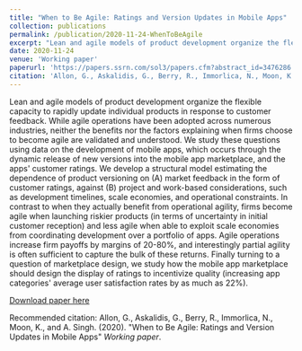```yaml
---
title: "When to Be Agile: Ratings and Version Updates in Mobile Apps"
collection: publications
permalink: /publication/2020-11-24-WhenToBeAgile
excerpt: "Lean and agile models of product development organize the flexible capacity to rapidly update individual products in response to customer feedback. While agile operations have been adopted across numerous industries, neither the benefits nor the factors explaining when firms choose to become agile are validated and understood.  We study these questions using data on the development of mobile apps, which occurs through the dynamic release of new versions into the mobile app marketplace, and the apps' customer ratings. Firms become agile when launching riskier products (in terms of uncertainty in initial customer reception) and less agile when able to exploit scale economies from coordinating development over a portfolio of apps.  We find significant returns to agile operations, and interestingly partial agility is often sufficient to capture the bulk of these returns.  Finally, we study the mobile app marketplace's design of the display of ratings to incentivize app quality."
date: 2020-11-24
venue: 'Working paper'
paperurl: 'https://papers.ssrn.com/sol3/papers.cfm?abstract_id=3476286'
citation: 'Allon, G., Askalidis, G., Berry, R., Immorlica, N., Moon, K., and A. Singh. (2020). &quot;When to Be Agile: Ratings and Version Updates in Mobile Apps&quot; <i>Working paper</i>.'
---
```

Lean and agile models of product development organize the flexible capacity to rapidly update individual products in response to customer feedback. While agile operations have been adopted across numerous industries, neither the benefits nor the factors explaining when firms choose to become agile are validated and understood.  We study these questions using data on the development of mobile apps, which occurs through the dynamic release of new versions into the mobile app marketplace, and the apps' customer ratings.  We develop a structural model estimating the dependence of product versioning on (A) market feedback in the form of customer ratings, against (B) project and work-based considerations, such as development timelines, scale economies, and operational constraints.  In contrast to when they actually benefit from operational agility, firms become agile when launching riskier products (in terms of uncertainty in initial customer reception) and less agile when able to exploit scale economies from coordinating development over a portfolio of apps. Agile operations increase firm payoffs by margins of 20-80%, and interestingly partial agility is often sufficient to capture the bulk of these returns. Finally turning to a question of marketplace design, we study how the mobile app marketplace should design the display of ratings to incentivize quality (increasing app categories' average user satisfaction rates by as much as 22%).

[Download paper here](https://papers.ssrn.com/sol3/papers.cfm?abstract_id=3476286)

Recommended citation: Allon, G., Askalidis, G., Berry, R., Immorlica, N., Moon, K., and A. Singh. (2020). &quot;When to Be Agile: Ratings and Version Updates in Mobile Apps&quot; <i>Working paper</i>.